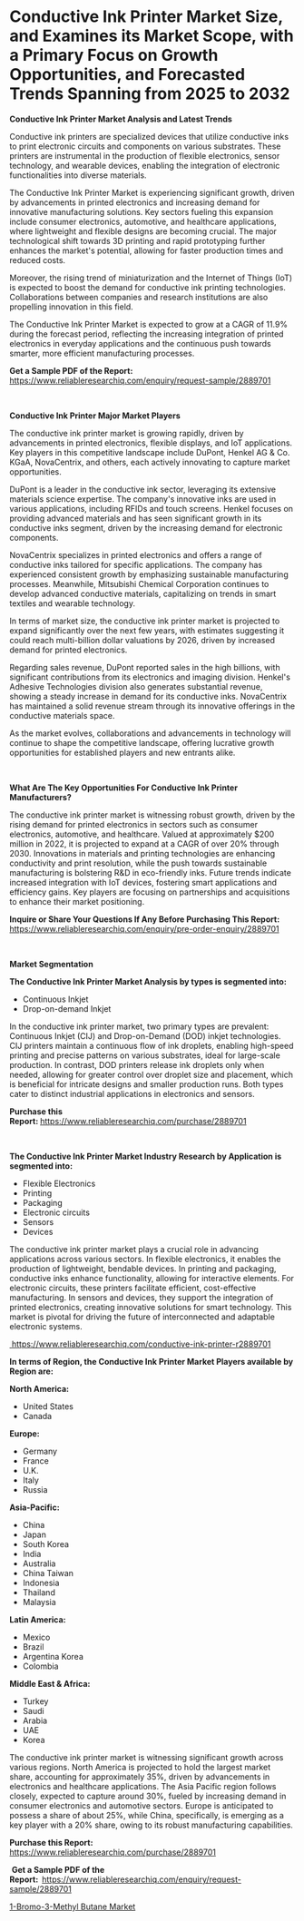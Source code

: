 <p><h1>Conductive Ink Printer Market Size, and Examines its Market Scope, with a Primary Focus on Growth Opportunities, and Forecasted Trends Spanning from 2025 to 2032</h1></p><p><strong>Conductive Ink Printer Market Analysis and Latest Trends</strong></p>
<p><p>Conductive ink printers are specialized devices that utilize conductive inks to print electronic circuits and components on various substrates. These printers are instrumental in the production of flexible electronics, sensor technology, and wearable devices, enabling the integration of electronic functionalities into diverse materials.</p><p>The Conductive Ink Printer Market is experiencing significant growth, driven by advancements in printed electronics and increasing demand for innovative manufacturing solutions. Key sectors fueling this expansion include consumer electronics, automotive, and healthcare applications, where lightweight and flexible designs are becoming crucial. The major technological shift towards 3D printing and rapid prototyping further enhances the market's potential, allowing for faster production times and reduced costs.</p><p>Moreover, the rising trend of miniaturization and the Internet of Things (IoT) is expected to boost the demand for conductive ink printing technologies. Collaborations between companies and research institutions are also propelling innovation in this field.</p><p>The Conductive Ink Printer Market is expected to grow at a CAGR of 11.9% during the forecast period, reflecting the increasing integration of printed electronics in everyday applications and the continuous push towards smarter, more efficient manufacturing processes.</p></p>
<p><strong>Get a Sample PDF of the Report:&nbsp;</strong> <a href="https://www.reliableresearchiq.com/enquiry/request-sample/2889701?utm_campaign=3027&utm_medium=2&utm_source=Github&utm_content=ia&utm_term=14032025&utm_id=conductive-ink-printer">https://www.reliableresearchiq.com/enquiry/request-sample/2889701</a></p>
<p>&nbsp;</p>
<p><strong>Conductive Ink Printer Major Market Players</strong></p>
<p><p>The conductive ink printer market is growing rapidly, driven by advancements in printed electronics, flexible displays, and IoT applications. Key players in this competitive landscape include DuPont, Henkel AG & Co. KGaA, NovaCentrix, and others, each actively innovating to capture market opportunities.</p><p>DuPont is a leader in the conductive ink sector, leveraging its extensive materials science expertise. The company's innovative inks are used in various applications, including RFIDs and touch screens. Henkel focuses on providing advanced materials and has seen significant growth in its conductive inks segment, driven by the increasing demand for electronic components.</p><p>NovaCentrix specializes in printed electronics and offers a range of conductive inks tailored for specific applications. The company has experienced consistent growth by emphasizing sustainable manufacturing processes. Meanwhile, Mitsubishi Chemical Corporation continues to develop advanced conductive materials, capitalizing on trends in smart textiles and wearable technology.</p><p>In terms of market size, the conductive ink printer market is projected to expand significantly over the next few years, with estimates suggesting it could reach multi-billion dollar valuations by 2026, driven by increased demand for printed electronics. </p><p>Regarding sales revenue, DuPont reported sales in the high billions, with significant contributions from its electronics and imaging division. Henkel's Adhesive Technologies division also generates substantial revenue, showing a steady increase in demand for its conductive inks. NovaCentrix has maintained a solid revenue stream through its innovative offerings in the conductive materials space.</p><p>As the market evolves, collaborations and advancements in technology will continue to shape the competitive landscape, offering lucrative growth opportunities for established players and new entrants alike.</p></p>
<p>&nbsp;</p>
<p><strong>What Are The Key Opportunities For Conductive Ink Printer Manufacturers?</strong></p>
<p><p>The conductive ink printer market is witnessing robust growth, driven by the rising demand for printed electronics in sectors such as consumer electronics, automotive, and healthcare. Valued at approximately $200 million in 2022, it is projected to expand at a CAGR of over 20% through 2030. Innovations in materials and printing technologies are enhancing conductivity and print resolution, while the push towards sustainable manufacturing is bolstering R&D in eco-friendly inks. Future trends indicate increased integration with IoT devices, fostering smart applications and efficiency gains. Key players are focusing on partnerships and acquisitions to enhance their market positioning.</p></p>
<p><strong>Inquire or Share Your Questions If Any Before Purchasing This Report:</strong> <a href="https://www.reliableresearchiq.com/enquiry/pre-order-enquiry/2889701?utm_campaign=3027&utm_medium=2&utm_source=Github&utm_content=ia&utm_term=14032025&utm_id=conductive-ink-printer">https://www.reliableresearchiq.com/enquiry/pre-order-enquiry/2889701</a></p>
<p>&nbsp;</p>
<p><strong>Market Segmentation</strong></p>
<p><strong>The Conductive Ink Printer Market Analysis by types is segmented into:</strong></p>
<p><ul><li>Continuous Inkjet</li><li>Drop-on-demand Inkjet</li></ul></p>
<p><p>In the conductive ink printer market, two primary types are prevalent: Continuous Inkjet (CIJ) and Drop-on-Demand (DOD) inkjet technologies. CIJ printers maintain a continuous flow of ink droplets, enabling high-speed printing and precise patterns on various substrates, ideal for large-scale production. In contrast, DOD printers release ink droplets only when needed, allowing for greater control over droplet size and placement, which is beneficial for intricate designs and smaller production runs. Both types cater to distinct industrial applications in electronics and sensors.</p></p>
<p><strong>Purchase this Report:&nbsp;</strong><a href="https://www.reliableresearchiq.com/purchase/2889701?utm_campaign=3027&utm_medium=2&utm_source=Github&utm_content=ia&utm_term=14032025&utm_id=conductive-ink-printer">https://www.reliableresearchiq.com/purchase/2889701</a></p>
<p>&nbsp;</p>
<p><strong>The Conductive Ink Printer Market Industry Research by Application is segmented into:</strong></p>
<p><ul><li>Flexible Electronics</li><li>Printing</li><li>Packaging</li><li>Electronic circuits</li><li>Sensors</li><li>Devices</li></ul></p>
<p><p>The conductive ink printer market plays a crucial role in advancing applications across various sectors. In flexible electronics, it enables the production of lightweight, bendable devices. In printing and packaging, conductive inks enhance functionality, allowing for interactive elements. For electronic circuits, these printers facilitate efficient, cost-effective manufacturing. In sensors and devices, they support the integration of printed electronics, creating innovative solutions for smart technology. This market is pivotal for driving the future of interconnected and adaptable electronic systems.</p></p>
<p><a href="https://www.reliableresearchiq.com/conductive-ink-printer-r2889701?utm_campaign=3027&utm_medium=2&utm_source=Github&utm_content=ia&utm_term=14032025&utm_id=conductive-ink-printer">&nbsp;https://www.reliableresearchiq.com/conductive-ink-printer-r2889701</a></p>
<p><strong>In terms of Region, the Conductive Ink Printer Market Players available by Region are:</strong></p>
<p>
    <p> <strong> North America: </strong>
        <ul>
            <li>United States</li>
            <li>Canada</li>
        </ul>
        </p> 
    <p> <strong> Europe: </strong>
        <ul>
            <li>Germany</li>
            <li>France</li>
            <li>U.K.</li>
            <li>Italy</li>
            <li>Russia</li>
        </ul>
        </p> 
    <p> <strong> Asia-Pacific: </strong>
        <ul>
            <li>China</li>
            <li>Japan</li>
            <li>South Korea</li>
            <li>India</li>
            <li>Australia</li>
            <li>China Taiwan</li>
            <li>Indonesia</li>
            <li>Thailand</li>
            <li>Malaysia</li>
        </ul>
        </p> 
    <p> <strong> Latin America: </strong>
        <ul>
            <li>Mexico</li>
            <li>Brazil</li>
            <li>Argentina Korea</li>
            <li>Colombia</li>
        </ul>
        </p> 
    <p> <strong> Middle East & Africa: </strong>
        <ul>
            <li>Turkey</li>
            <li>Saudi</li>
            <li>Arabia</li>
            <li>UAE</li>
            <li>Korea</li>
        </ul>
    </p>
    </p>
<p><p>The conductive ink printer market is witnessing significant growth across various regions. North America is projected to hold the largest market share, accounting for approximately 35%, driven by advancements in electronics and healthcare applications. The Asia Pacific region follows closely, expected to capture around 30%, fueled by increasing demand in consumer electronics and automotive sectors. Europe is anticipated to possess a share of about 25%, while China, specifically, is emerging as a key player with a 20% share, owing to its robust manufacturing capabilities.</p></p>
<p><strong>Purchase this Report: </strong><a href="https://www.reliableresearchiq.com/purchase/2889701?utm_campaign=3027&utm_medium=2&utm_source=Github&utm_content=ia&utm_term=14032025&utm_id=conductive-ink-printer">https://www.reliableresearchiq.com/purchase/2889701</a></p>
<p>&nbsp;<strong>Get a Sample PDF of the Report:&nbsp;&nbsp;</strong><a href="https://www.reliableresearchiq.com/enquiry/request-sample/2889701?utm_campaign=3027&utm_medium=2&utm_source=Github&utm_content=ia&utm_term=14032025&utm_id=conductive-ink-printer">https://www.reliableresearchiq.com/enquiry/request-sample/2889701</a></p>
<p><strong></strong></p>
<p><p><a href="https://github.com/nibbsmantji/Market-Research-Report-List-1/blob/main/1-bromo-3-methyl-butane-market.md?utm_campaign=3027&utm_medium=2&utm_source=Github&utm_content=ia&utm_term=14032025&utm_id=conductive-ink-printer">1-Bromo-3-Methyl Butane Market</a></p></p>